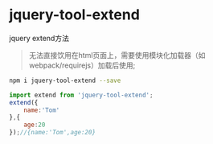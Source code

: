 # jquery-tool-extend
jquery extend方法

> 无法直接饮用在html页面上，需要使用模块化加载器（如webpack/requirejs）加载后使用;

```bash
npm i jquery-tool-extend --save
```

```javascript
import extend from 'jquery-tool-extend';
extend({
    name:'Tom'
},{
    age:20
});//{name:'Tom',age:20}
```